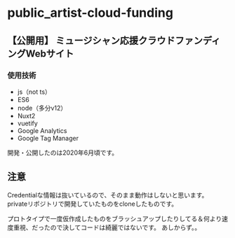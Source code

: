 # public_artist-cloud-funding

## 【公開用】 ミュージシャン応援クラウドファンディングWebサイト

### 使用技術

- js（not ts）
- ES6
- node（多分v12）
- Nuxt2
- vuetify
- Google Analytics
- Google Tag Manager

開発・公開したのは2020年6月頃です。

## 注意
Credentialな情報は抜いているので、そのまま動作はしないと思います。  
privateリポジトリで開発していたものをcloneしたものです。

プロトタイプで一度仮作成したものをブラッシュアップしたりしてる＆何より速度重視、だったので決してコードは綺麗ではないです。
あしからず。。